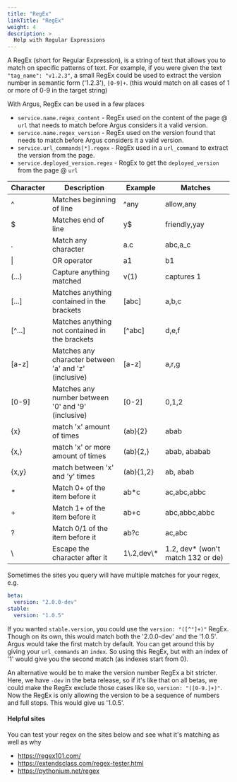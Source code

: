 ```yaml
---
title: "RegEx"
linkTitle: "RegEx"
weight: 4
description: >
  Help with Regular Expressions
---
```


A RegEx (short for Regular Expression), is a string of text that allows you to match on specific patterns of text. For example, if you were given the text `"tag_name": "v1.2.3"`, a small RegEx could be used to extract the version number in semantic form ('1.2.3'), `[0-9]+`. (this would match on all cases of 1 or more of 0-9 in the target string)

With Argus, RegEx can be used in a few places
- `service.name.regex_content` - RegEx used on the content of the page @ `url` that needs to match before Argus considers it a valid version.
- `service.name.regex_version` - RegEx used on the version found that needs to match before Argus considers it a valid version.
- `service.url_commands[*].regex` - RegEx used in a `url_command` to extract the version from the page.
- `service.deployed_version.regex` - RegEx to get the `deployed_version` from the page @ `url`

| Character | Description | Example | Matches |
| --------- | ----------- | ------- | ------- |
| ^ | Matches beginning of line | ^any | allow,any
| $ | Matches end of line | y$ | friendly,yay
| . | Match any character | a.c | abc,a_c
| \| | OR operator | a1|b1 | a1,b1
| (...) | Capture anything matched | v(1) | captures 1
| [...] | Matches anything contained in the brackets | [abc] | a,b,c
| [^...] | Matches anything not contained in the brackets | [^abc] | d,e,f
| [a-z] | Matches any character between 'a' and 'z' (inclusive) | [a-z] | a,r,g
| [0-9] | Matches any number between '0' and '9' (inclusive) | [0-2] | 0,1,2
| {x} | match 'x' amount of times | (ab){2} | abab
| {x,} | match 'x' or more amount of times | (ab){2,} | abab, ababab
| {x,y} | match between 'x' and 'y'  times | (ab){1,2} | ab, abab
| * | Match 0+ of the item before it | ab*c | ac,abc,abbc
| + | Match 1+ of the item before it | ab+c | abc,abbc,abbc
| ? | Match 0/1 of the item before it | ab?c | ac,abc
| \\ | Escape the character after it | 1\\.2,dev\\* | 1.2, dev* (won't match 132 or de)

Sometimes the sites you query will have multiple matches for your regex, e.g.
```yaml
beta:
  version: "2.0.0-dev"
stable:
  version: "1.0.5"
```
If you wanted `stable.version`, you could use the `version: "([^"]+)"` RegEx. Though on its own, this would match both the '2.0.0-dev' and the '1.0.5'. Argus would take the first match by default. You can get around this by giving your `url_commands` an `index`. So using this RegEx, but with an index of '1' would give you the second match (as indexes start from 0).

An alternative would be to make the version number RegEx a bit stricter. Here, we have `-dev` in the beta release, so if it's like that on all betas, we could make the RegEx exclude those cases like so, `version: "([0-9.]+)"`. Now the RegEx is only allowing the version to be a sequence of numbers and full stops. This would give us '1.0.5'.

#### Helpful sites

You can test your regex on the sites below and see what it's matching as well as why

- https://regex101.com/
- https://extendsclass.com/regex-tester.html
- https://pythonium.net/regex
